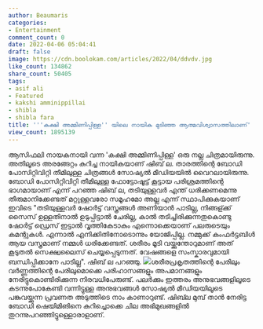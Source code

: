 ```yaml
---
author: Beaumaris
categories:
- Entertainment
comment_count: 0
date: 2022-04-06 05:04:41
draft: false
image: https://cdn.boolokam.com/articles/2022/04/ddvdv.jpg
like_count: 134862
share_count: 50405
tags:
- asif ali
- Featured
- kakshi amminippillai
- shibla
- shibla fara
title: '''കക്ഷി അമ്മിണിപ്പിള്ള'' യിലെ നായിക മുടിഞ്ഞ ആത്മവിശ്വാസത്തിലാണ്'
view_count: 1895139
---
```


ആസിഫലി നായകനായി വന്ന 'കക്ഷി അമ്മിണിപ്പിള്ള' ഒരു നല്ല ചിത്രമായിരുന്നു. അതിലൂടെ അരങ്ങേറ്റം കുറിച്ച നായികയാണ് ഷിബ് ല. താരത്തിന്റെ ബോഡി പോസിറ്റിവിറ്റി തീമിലുള്ള ചിത്രങ്ങൾ സോഷ്യൽ മീഡിയയിൽ വൈറലായിരുന്നു. ബോഡി പോസിറ്റിവിറ്റി തീമിലുള്ള ഫോട്ടോഷൂട്ട് കൂട്ടായ പരിശ്രമത്തിന്റെ ഭാഗമായാണ് എന്ന് പറഞ്ഞ ഷിബ് ല, തടിയുള്ളവർ എന്ത് ധരിക്കണമെന്നു തീരുമാനിക്കേണ്ടത് മറ്റുള്ളവരോ സമൂഹമോ അല്ല എന്ന് സ്ഥാപിക്കുകയാണ് ഇവിടെ "തടിയുള്ളവർ ഷോർട്ട് വസ്ത്രങ്ങൾ അണിയാൻ പാടില്ല, നിങ്ങള്ക്ക് സൈസ് ഉള്ളതിനാൽ ഉടുപ്പിട്ടാൽ ചേരില്ല, കാൽ തടിച്ചിരിക്കുന്നതുകൊണ്ടു ഷോർട്ട് ഡ്രെസ് ഇട്ടാൽ വൃത്തികേടാകും എന്നൊക്കെയാണ് പലരുടെയും കമന്റുകൾ. എന്നാൽ എനിക്കിതിനോടൊന്നും യോജിപ്പില്ല. നമ്മുക്ക് കംഫർട്ടബിൾ ആയ വസ്ത്രമാണ് നമ്മൾ ധരിക്കേണ്ടത്. ശരീരം മൂടി വയ്ക്കുന്തോറുമാണ് അത് കൂടുതൽ സെക്ഷ്വലൈസ് ചെയ്യപ്പെടുന്നത്. വേഷങ്ങളെ സംസ്കാരവുമായി ബന്ധിപ്പിക്കാനേ പാടില്ല". ഷിബ് ല പറഞ്ഞു. ![](https://cdn.boolokam.com/articles/2022/04/ddvdv.jpg)ശരീരപ്രകൃതത്തിന്റെ പേരിലും വർണ്ണത്തിന്റെ പേരിലുമൊക്കെ പരിഹാസങ്ങളും അപമാനങ്ങളും നേരിട്ടുകൊണ്ടിരിക്കുന്ന നിരവധിപേരുണ്ട്. പലർക്കും ഇത്തരം അനുഭവങ്ങളിലൂടെ കടന്നുപോകേണ്ടി വന്നിട്ടുള്ള അനുഭവങ്ങൾ സോഷ്യൽ മീഡിയയിലൂടെ പങ്കുവയ്ക്കുന്ന പ്രവണത അടുത്തിടെ നാം കാണാറുണ്ട്. ഷിബ്‍ല മുമ്പ് താൻ നേരിട്ട ബോഡി ഷെയിമിങിനെ കുറിച്ചൊക്കെ ചില അഭിമുഖങ്ങളിൽ തുറന്നുപറഞ്ഞിട്ടുള്ളൊരാളാണ്.